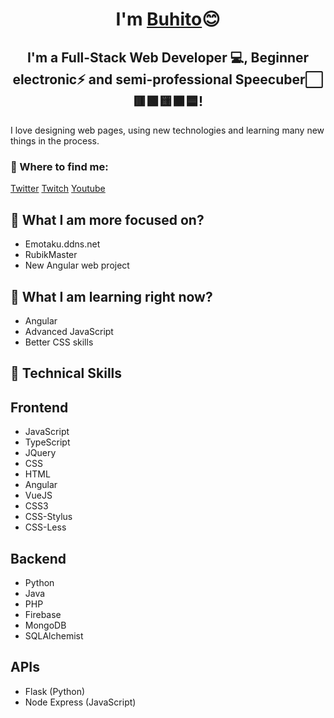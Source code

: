 <h1 align="center">
I'm <a href="https://emotaku.ddns.net/about" target="_blank" rel="noreferrer">Buhito</a>😊
</h1>

<h2 align="center">
I'm a Full-Stack Web Developer 💻, Beginner electronic⚡ and semi-professional Speecuber⬜🟥🟩🟨🟫🟦!
</h2> 

I love designing web pages, using new technologies and learning many new things in the process.

### 🤝 Where to find me:

<a href="https://twitter.com/Buhoelhechizero">Twitter</a>
<a href="https://www.twitch.tv/terkuak">Twitch</a>
<a href="https://www.youtube.com/@TerkuaCB">Youtube</a>
</br>

## 🔭 What I am more focused on?

- Emotaku.ddns.net
- RubikMaster
- New Angular web project

## 🌱 What I am learning right now?

- Angular
- Advanced JavaScript
- Better CSS skills

## 💼 Technical Skills

## Frontend
- <i style="color: #96112d;" class="fab fa-js"></i> JavaScript
- <i style="color: green;" class="fab fa-js"></i> TypeScript
- <i style="color: yellow;" class="fab fa-js"></i> JQuery
- <i style="color: orange;" class="fab fa-css3"></i> CSS
- <i style="color: blue;" class="fab fa-html5"></i> HTML
- <i style="color: red;" class="fab fa-angular"></i> Angular
- <i style="color: #b9935a;" class="fab fa-vuejs"></i> VueJS
- <i style="color: #687b7e;" class="fab fa-css3"></i> CSS3
- <i style="color: #1c0d02;" class="fab fa-css3"></i> CSS-Stylus
- <i style="color: #7f69a5;" class="fab fa-css3"></i> CSS-Less

## Backend
- <i style="color: #bec5b7;" class="fab fa-python"></i> Python
- <i style="color: #f75b53;" class="fab fa-java"></i> Java
- <i style="color: #ff00fb;" class="fab fa-php"></i> PHP
- <i style="color: #ff00fb;" class="fas fa-fire"></i> Firebase
- <i style="color: #ff00fb;" class="fas fa-database"></i> MongoDB
- <i style="color: #ef6900;" class="fab fa-python"></i> SQLAlchemist

## APIs
- <i style="color: #2b96ff;" class="fab fa-python"></i> Flask (Python)
- <i style="color: #edff21;" class="fab fa-node-js"></i> Node Express (JavaScript)


<!--
**BuhitoEmotaku/BuhitoEmotaku** is a ✨ _special_ ✨ repository because its `README.md` (this file) appears on your GitHub profile.

Here are some ideas to get you started:

- 🔭 I’m currently working on ...
- 🌱 I’m currently learning ...
- 👯 I’m looking to collaborate on ...
- 🤔 I’m looking for help with ...
- 💬 Ask me about ...
- 📫 How to reach me: ...
- 😄 Pronouns: ...
- ⚡ Fun fact: ...
-->
